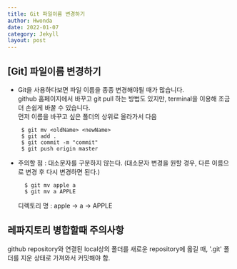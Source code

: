 ```yaml
---
title: Git 파일이름 변경하기
author: Hwonda
date: 2022-01-07
category: Jekyll
layout: post
---
```


## [Git] 파일이름 변경하기

 - Git을 사용하다보면 파일 이름을 종종 변경해야될 때가 많습니다.<br>
 github 홈페이지에서 바꾸고 git pull 하는 방법도 있지만, terminal을 이용해 조금 더 손쉽게 바꿀 수 있습니다.<br>
 먼저 이름을 바꾸고 싶은 폴더의 상위로 올라가서 다음 

        $ git mv <oldName> <newName>
        $ git add .
        $ git commit -m "commit"
        $ git push origin master

- 주의할 점 : 대소문자를 구분하지 않는다. (대소문자 변경을 원할 경우, 다른 이름으로 변경 후 다시 변경하면 된다.)

        $ git mv apple a    
        $ git mv a APPLE

    디렉토리 명 : apple -> a -> APPLE
    
## 레파지토리 병합할때 주의사항

github repository와 연결된 local상의 폴더를 새로운 repository에 옮길 때, '.git' 폴더를 지운 상태로 가져와서 커밋해야 함.
